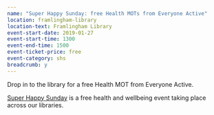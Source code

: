 ```yaml
---
name: "Super Happy Sunday: free Health MOTs from Everyone Active"
location: framlingham-library
location-text: Framlingham Library
event-start-date: 2019-01-27
event-start-time: 1300
event-end-time: 1500
event-ticket-price: free
event-category: shs
breadcrumb: y
---
```


Drop in to the library for a free Health MOT from Everyone Active.

[Super Happy Sunday](/news/super-happy-sunday/) is a free health and wellbeing event taking place across our libraries.
